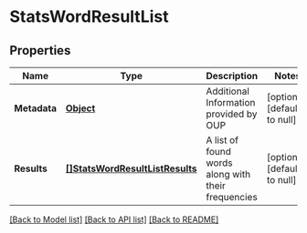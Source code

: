 # StatsWordResultList

## Properties
Name | Type | Description | Notes
------------ | ------------- | ------------- | -------------
**Metadata** | [**Object**](object.md) | Additional Information provided by OUP | [optional] [default to null]
**Results** | [**[]StatsWordResultListResults**](StatsWordResultList_results.md) | A list of found words along with their frequencies | [optional] [default to null]

[[Back to Model list]](../README.md#documentation-for-models) [[Back to API list]](../README.md#documentation-for-api-endpoints) [[Back to README]](../README.md)


